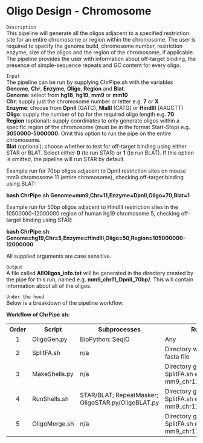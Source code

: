 # Oligo Design - Chromosome
`Description`<br>
This pipeline will generate all the oligos adjacent to a specified restriction site for an entire chromosome or region within the chromosome. The user is required to specify the genome build, chromosome number, restriction enzyme, size of the oligos and the region of the chromosome, if applicable.
The pipeline provides the user with information about off-target binding, the presence of simple-sequence repeats and GC content for every oligo.

`Input`<br>
The pipeline can be run by supplying ChrPipe.sh with the variables <b>Genome</b>, <b>Chr</b>, <b>Enzyme</b>, <b>Oligo</b>, <b>Region</b> and <b>Blat</b>.<br>
<b>Genome</b>: select from <b>hg18</b>, <b>hg19</b>, <b>mm9</b> or <b>mm10</b><br>
<b>Chr</b>: supply just the chromosome number or letter e.g. <b>7</b> or <b>X</b><br>
<b>Enzyme</b>: choose from <b>DpnII</b> (GATC), <b>NlaIII</b> (CATG) or <b>HindIII</b> (AAGCTT)<br>
<b>Oligo</b>: supply the number of bp for the required oligo length e.g. <b>70</b><br>
<b>Region</b> (optional): supply coordinates to only generate oligos within a specific region of the chromosome (must be in the format Start-Stop) e.g. <b>3050000-5000000</b>. Omit this option to run the pipe on the entire chromosome.<br>
<b>Blat</b> (optional): choose whether to test for off-target binding using either STAR or BLAT. Select either <b>0</b> (to run STAR) or <b>1</b> (to run BLAT). If this option is omitted, the pipeline will run STAR by default.<br>

Example run for 70bp oligos adjacent to DpnII restriction sites on mouse mm9 chromosome 11 (entire chromosome), checking off-target binding using BLAT:

<b>bash ChrPipe.sh Genome=mm9,Chr=11,Enzyme=DpnII,Oligo=70,Blat=1</b>

Example run for 50bp oligos adjacent to HindIII restriction sites in the 10500000-12000000 region of human hg19 chromosome 5, checking off-target binding using STAR:

<b>bash ChrPipe.sh Genome=hg19,Chr=5,Enzyme=HindIII,Oligo=50,Region=105000000-12000000</b>

All supplied arguments are case sensitive.

`Output`<br>
A file called <b>AllOligos_info.txt</b> will be generated in the directory created by the pipe for this run, named e.g. <b>mm9_chr11_DpnII_70bp/</b>. This will contain information about all of the oligos.

`Under the hood`<br>
Below is a breakdown of the pipeline workflow.

<b>Workflow of ChrPipe.sh:</b>
<table>
    <tr>
        <th>Order</th>
        <th>Script</th>
        <th>Subprocesses</th>
        <th>Run in:</th>
    </tr>
    <tr>
        <td align="center">1</td>
        <td>OligoGen.py</td>
        <td>BioPython: SeqIO</td>
        <td>Any</td>
    </tr>
    <tr>
        <td align="center">2</td>
        <td>SplitFA.sh</td>
        <td>n/a</td>
        <td>Directory with generated fasta file</td>
    </tr>
    <tr>
        <td align="center">3</td>
        <td>MakeShells.py</td>
        <td>n/a</td>
        <td>Directory generated from SplitFA.sh e.g mm9_chr11_DpnII_70bp/
    </tr>
    <tr>
        <td align="center">4</td>
        <td>RunShells.sh</td>
        <td>STAR/BLAT; RepeatMasker; OligoSTAR.py/OligoBLAT.py</td>
        <td>Directory generated from SplitFA.sh e.g mm9_chr11_DpnII_70bp/</td>
    </tr>
    <tr>
        <td align="center">5</td>
        <td>OligoMerge.sh</td>
        <td>n/a</td>
        <td>Directory generated from SplitFA.sh e.g mm9_chr11_DpnII_70bp/</td>
    </tr>
</table>
</body>
</html>
